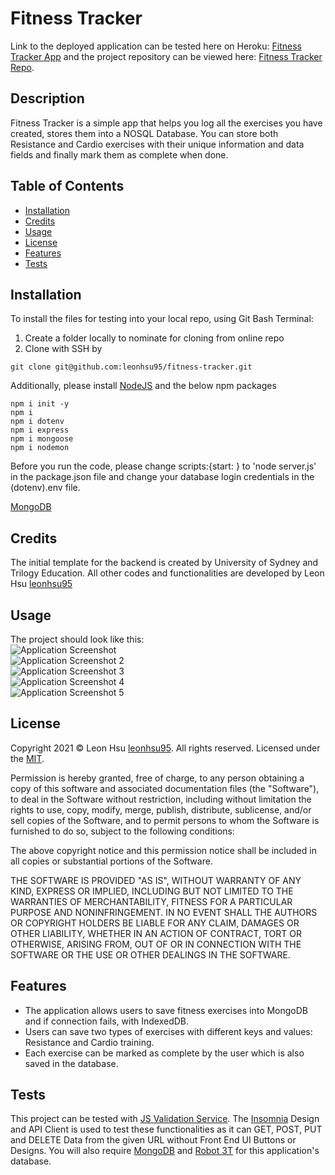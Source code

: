 # Fitness Tracker

Link to the deployed application can be tested here on Heroku: [Fitness Tracker App](https://fitness-tracker-lh.herokuapp.com/) and the project repository can be viewed here: [Fitness Tracker Repo](https://github.com/leonhsu95/fitness-tracker).

## Description

Fitness Tracker is a simple app that helps you log all the exercises you have created, stores them into a NOSQL Database. You can store both Resistance and Cardio exercises with their unique information and data fields and finally mark them as complete when done.

## Table of Contents

- [Installation](#installation)
- [Credits](#credits)
- [Usage](#usage)
- [License](#license)
- [Features](#features)
- [Tests](#tests)


## Installation

To install the files for testing into your local repo, using Git Bash Terminal:

1) Create a folder locally to nominate for cloning from online repo
2) Clone with SSH by

```GitBash Commands
git clone git@github.com:leonhsu95/fitness-tracker.git
 ```

Additionally, please install [NodeJS](https://nodejs.org/en/) and the below npm packages

```Terminal Commands
npm i init -y
npm i
npm i dotenv
npm i express
npm i mongoose
npm i nodemon

 ```

Before you run the code, please change scripts:{start: } to 'node server.js' in the package.json file and change your database login credentials in the (dotenv).env file.

[MongoDB](https://www.mongodb.com/try/download/community)

## Credits

The initial template for the backend is created by University of Sydney and Trilogy Education.
All other codes and functionalities are developed by Leon Hsu [leonhsu95](https://github.com/leonhsu95)

## Usage

The project should look like this:  
![Application Screenshot](public/screenshots/screenshot.png)  
![Application Screenshot 2](public/screenshots/screenshot2.png)  
![Application Screenshot 3](public/screenshots/screenshot3.png)  
![Application Screenshot 4](public/screenshots/screenshot4.png)  
![Application Screenshot 5](public/screenshots/screenshot5.png)  

## License

Copyright 2021 © Leon Hsu [leonhsu95](https://github.com/leonhsu95). All rights reserved.
Licensed under the [MIT](https://opensource.org/licenses/MIT).

Permission is hereby granted, free of charge, to any person obtaining a copy
of this software and associated documentation files (the "Software"), to deal
in the Software without restriction, including without limitation the rights
to use, copy, modify, merge, publish, distribute, sublicense, and/or sell
copies of the Software, and to permit persons to whom the Software is
furnished to do so, subject to the following conditions:

The above copyright notice and this permission notice shall be included in all
copies or substantial portions of the Software.

THE SOFTWARE IS PROVIDED "AS IS", WITHOUT WARRANTY OF ANY KIND, EXPRESS OR
IMPLIED, INCLUDING BUT NOT LIMITED TO THE WARRANTIES OF MERCHANTABILITY,
FITNESS FOR A PARTICULAR PURPOSE AND NONINFRINGEMENT. IN NO EVENT SHALL THE
AUTHORS OR COPYRIGHT HOLDERS BE LIABLE FOR ANY CLAIM, DAMAGES OR OTHER
LIABILITY, WHETHER IN AN ACTION OF CONTRACT, TORT OR OTHERWISE, ARISING FROM,
OUT OF OR IN CONNECTION WITH THE SOFTWARE OR THE USE OR OTHER DEALINGS IN THE
SOFTWARE.

## Features

- The application allows users to save fitness exercises into MongoDB and if connection fails, with IndexedDB.
- Users can save two types of exercises with different keys and values: Resistance and Cardio training.
- Each exercise can be marked as complete by the user which is also saved in the database.


## Tests

This project can be tested with [JS Validation Service](https://jshint.com/). The [Insomnia](https://insomnia.rest/) Design and API Client 
is used to test these functionalities as it can GET, POST, PUT and DELETE Data from the given URL without Front End UI Buttons or Designs.
You will also require [MongoDB](https://www.mysql.com/products/community/) and [Robot 3T](https://dev.mysql.com/downloads/workbench/) for this application's database.



